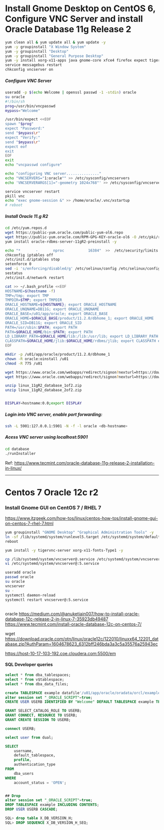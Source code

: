 # Install Gnome Desktop on CentOS 6, Configure VNC Server and install Oracle Database 11g Release 2

```sh
yum clean all & yum update all & yum update -y
yum -y groupinstall "X Window System" 
yum -y groupinstall "Desktop"
yum -y groupinstall "General Purpose Desktop"
yum -y install xorg-x11-apps java gnome-core xfce4 firefox expect tigervnc-server wget ntp mlocate
service messagebus restart
chkconfig vncserver on
```
##### Configure VNC Server
```sh
useradd -p $(echo Welcome | openssl passwd -1 -stdin) oracle
su oracle
#!/bin/sh
prog=/usr/bin/vncpasswd
mypass="Welcome"

/usr/bin/expect <<EOF
spawn "$prog"
expect "Password:"
send "$mypass\r"
expect "Verify:"
send "$mypass\r"
expect eof
exit
EOF
exit
echo "vncpasswd configure"

echo "configuring VNC server..............."
echo "VNCSERVERS="1:oracle"" >> /etc/sysconfig/vncservers
echo 'VNCSERVERARGS[1]="-geometry 1024x768"' >> /etc/sysconfig/vncservers

service vncserver restart
pkill vnc
echo "exec gnome-session &" >> /home/oracle/.vnc/xstartup
# reboot
```
##### Install Oracle 11.g R2

```sh
cd /etc/yum.repos.d
wget https://public-yum.oracle.com/public-yum-ol6.repo
wget https://public-yum.oracle.com/RPM-GPG-KEY-oracle-ol6 -O /etc/pki/rpm-gpg/RPM-GPG-KEY-oracle
yum install oracle-rdbms-server-11gR2-preinstall -y

echo "*       -       nproc           16384"  >>  /etc/security/limits.d/90-nproc.conf
chkconfig iptables off
/etc/init.d/iptables stop
setenforce 0
sed -i 's/enforcing/disabled/g' /etc/selinux/config /etc/selinux/config
sestatus
/etc/init.d/network restart

cat >> ~/.bash_profile <<EOF
HOSTNAME=$(hostname -f)
TMP=/tmp; export TMP
TMPDIR=$TMP; export TMPDIR
ORACLE_HOSTNAME=${HOSTNAME}; export ORACLE_HOSTNAME
ORACLE_UNQNAME=DB11G; export ORACLE_UNQNAME
ORACLE_BASE=/u01/app/oracle; export ORACLE_BASE
ORACLE_HOME=$ORACLE_BASE/product/11.2.0/dbhome_1; export ORACLE_HOME
ORACLE_SID=DB11G; export ORACLE_SID
PATH=/usr/sbin:$PATH; export PATH
PATH=$ORACLE_HOME/bin:$PATH; export PATH
LD_LIBRARY_PATH=$ORACLE_HOME/lib:/lib:/usr/lib; export LD_LIBRARY_PATH
CLASSPATH=$ORACLE_HOME/jlib:$ORACLE_HOME/rdbms/jlib; export CLASSPATH export PATH
EOF

mkdir -p /u01/app/oracle/product/11.2.0/dbhome_1
chown -R oracle:oinstall /u01
chmod -R 775 /u01

wget https://www.oracle.com/webapps/redirect/signon?nexturl=https://download.oracle.com/otn/linux/oracle11g/R2/linux.x64_11gR2_database_1of2.zip
wget https://www.oracle.com/webapps/redirect/signon?nexturl=https://download.oracle.com/otn/linux/oracle11g/R2/linux.x64_11gR2_database_2of2.zip

unzip linux_11gR2_database_1of2.zip
unzip linux_11gR2_database_2of2.zip


DISPLAY=hostname:0.0;export DISPLAY
```

##### Login into VNC server, enable port forwarding:
```sh
ssh -L 5901:127.0.0.1:5901 -N -f -l oracle <db-hostname>
```

##### Acess VNC server using localhost:5901
```sh
cd database
./runInstaller
```
Ref: https://www.tecmint.com/oracle-database-11g-release-2-installation-in-linux/

------------------------------------------------------------------------------------------------------------------------------------------------------------

# Centos 7 Oracle 12c r2

### Install Gnome GUI on CentOS 7 / RHEL 7
 https://www.itzgeek.com/how-tos/linux/centos-how-tos/install-gnome-gui-on-centos-7-rhel-7.html
```bash
yum groupinstall "GNOME Desktop" "Graphical Administration Tools" -y
ln -sf /lib/systemd/system/runlevel5.target /etc/systemd/system/default.target
reboot

yum install -y tigervnc-server xorg-x11-fonts-Type1 -y

cp /lib/systemd/system/vncserver@.service /etc/systemd/system/vncserver@:5.service
vi /etc/systemd/system/vncserver@:5.service

useradd oracle
passwd oracle
su oracle
vncserver
su -
systemctl daemon-reload
systemctl restart vncserver@:5.service
```
## 
oracle
https://medium.com/@anuketjain007/how-to-install-oracle-database-12c-release-2-in-linux-7-35923db49487
https://www.tecmint.com/install-oracle-database-12c-on-centos-7/

wget https://download.oracle.com/otn/linux/oracle12c/122010/linuxx64_12201_database.zip?AuthParam=1604678623_6312bff246bda3a3c5a35576a25943ec


https://host-10-17-103-192.coe.cloudera.com:5500/em

#### SQL Developer queries

```sql
select * from dba_tablespaces;
select * from v$tablespace;
select * from dba_data_files;

create TABLESPACE example datafile'/u01/app/oracle/oradata/orcl/example.dbf' size 800m;
alter session set "_ORACLE_SCRIPT"=true;  
CREATE USER USERB IDENTIFIED BY "Welcome" DEFAULT TABLESPACE example TEMPORARY TABLESPACE TEMP PROFILE DEFAULT ACCOUNT UNLOCK;

GRANT SELECT_CATALOG_ROLE TO USERB;
GRANT CONNECT, RESOURCE TO USERB; 
GRANT CREATE SESSION TO USERB;

connect USERB;

select user from dual;

SELECT 
    username, 
    default_tablespace, 
    profile, 
    authentication_type
FROM
    dba_users
WHERE 
    account_status = 'OPEN';


## Drop
alter session set "_ORACLE_SCRIPT"=true; 
DROP TABLESPACE example INCLUDING CONTENTS;
DROP USER USERB CASCADE;

SQL> drop table X_DB_VERSION_H;
SQL> DROP SEQUENCE X_DB_VERSION_H_SEQ;



```
